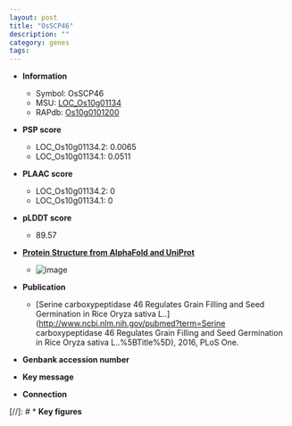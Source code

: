 ```yaml
---
layout: post
title: "OsSCP46"
description: ""
category: genes
tags: 
---
```


* **Information**  
    + Symbol: OsSCP46  
    + MSU: [LOC_Os10g01134](http://rice.plantbiology.msu.edu/cgi-bin/ORF_infopage.cgi?orf=LOC_Os10g01134)  
    + RAPdb: [Os10g0101200](http://rapdb.dna.affrc.go.jp/viewer/gbrowse_details/irgsp1?name=Os10g0101200)  

* **PSP score**  
    + LOC_Os10g01134.2: 0.0065 
    + LOC_Os10g01134.1: 0.0511 

* **PLAAC score**  
    + LOC_Os10g01134.2: 0 
    + LOC_Os10g01134.1: 0 

* **pLDDT score**
    + 89.57

* **[Protein Structure from AlphaFold and UniProt](https://www.uniprot.org/uniprotkb/Q10A76/entry#structure)**
    + ![image](https://ricepsp.github.io/images/Q1/AF-Q10A76-F1.png)

* **Publication**  
    + [Serine carboxypeptidase 46 Regulates Grain Filling and Seed Germination in Rice Oryza sativa L..](http://www.ncbi.nlm.nih.gov/pubmed?term=Serine carboxypeptidase 46 Regulates Grain Filling and Seed Germination in Rice Oryza sativa L..%5BTitle%5D), 2016, PLoS One.

* **Genbank accession number**  

* **Key message**  

* **Connection**  

[//]: # * **Key figures**  


